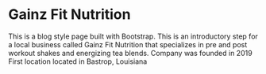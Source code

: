 # Gainz Fit Nutrition

This is a blog style page built with Bootstrap.
This is an introductory step for a local business called Gainz Fit Nutrition that specializes in pre and post workout shakes and energizing tea blends.
Company was founded in 2019
First location located in Bastrop, Louisiana



